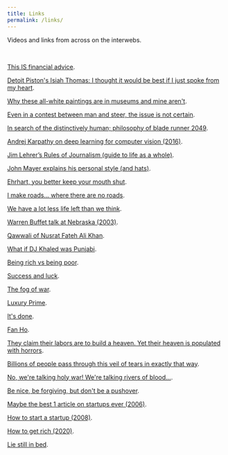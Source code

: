 ```yaml
---
title: Links
permalink: /links/
---
```


Videos and links from across on the interwebs.


<p>&nbsp;</p>

<a href="https://youtu.be/5pYeoZaoWrA?si=QOgqOLh45iEySRPY" target="_blank">This IS financial advice</a>. 

<a href="https://youtu.be/8VnW3EE-4Mo?t=287" target="_blank">Detoit Piston's Isiah Thomas: I thought it would be best if I just spoke from my heart</a>. 

<a href="https://www.youtube.com/watch?v=9aGRHOpMRUg&list=FLXJuURIK0_r_mGlRWSPkgCw&index=78&t=0s" target="_blank">Why these all-white paintings are in museums and mine aren't</a>. 

<a href="https://www.youtube.com/watch?v=Z6CRc2r9dM8&list=FLXJuURIK0_r_mGlRWSPkgCw&index=5&t=0s" target="_blank">Even in a contest between man and steer, the issue is not certain</a>. 

<a href="https://www.youtube.com/watch?v=O4etinsAy34&list=FLXJuURIK0_r_mGlRWSPkgCw&index=109&t=0s" target="_blank">In search of the distinctively human; philosophy of blade runner 2049</a>. 

<a href="https://www.youtube.com/watch?v=u6aEYuemt0M" target="_blank">Andrej Karpathy on deep learning for computer vision (2016)</a>. 

<a href="https://ethics.utep.edu/images/Jim_Lehrer_Rules_of_Journalism.pdf" target="_blank">Jim Lehrer’s Rules of Journalism (guide to life as a whole)</a>. 

<a href="https://www.youtube.com/watch?v=G4gjJoMi2vY" target="_blank">John Mayer explains his personal style (and hats)</a>. 

<a href= "https://youtu.be/tixOyiR8B-8" target="_blank">Ehrhart, you better keep your mouth shut</a>. 

<a href="https://youtu.be/s0MDY9fl-IA" target="_blank">I make roads... where there are no roads</a>.

<a href="https://waitbutwhy.com/2015/12/the-tail-end.html" target="_blank">We have a lot less life left than we think</a>. 

<a href="https://www.youtube.com/watch?v=M-vQGxTFfPU&list=FLXJuURIK0_r_mGlRWSPkgCw&index=103&t=0s" target="_blank">Warren Buffet talk at Nebraska (2003)</a>.

<a href= "https://www.youtube.com/watch?v=ojIHZqvJpV0&list=FLXJuURIK0_r_mGlRWSPkgCw&index=64&t=0s" target="_blank">Qawwali of Nusrat Fateh Ali Khan</a>. 
 
<a href="https://www.youtube.com/watch?v=j-e2kIB3KJc&list=FLXJuURIK0_r_mGlRWSPkgCw&index=138" target="_blank">What if DJ Khaled was Punjabi</a>. 

<a href= "https://www.youtube.com/watch?v=ROfBLx6bLZI&list=FLXJuURIK0_r_mGlRWSPkgCw&index=44&t=0s" target="_blank">Being rich vs being poor</a>. 

<a href= "https://youtu.be/3LopI4YeC4I" target="_blank">Success and luck</a>. 

<a href= "https://youtu.be/SfPwR00HXM0" target="_blank">The fog of war</a>. 

<a href= "https://hbswk.hbs.edu/item/the-luxury-prime-how-luxury-changes-people" target="_blank">Luxury Prime</a>. 

<a href= "https://youtu.be/1_TuEO6Mttw" target="_blank">It's done</a>. 

<a href="https://www.youtube.com/watch?v=tmnXHPjhSIM&list=FLXJuURIK0_r_mGlRWSPkgCw&index=32&t=0s" target="_blank">Fan Ho</a>. 

<a href="https://youtu.be/nnrzW0NeKQ8?si=pKJAC536mZCa-9Cf" target="_blank">They claim their labors are to build a heaven. Yet their heaven is populated with horrors</a>. 

<a href="https://youtu.be/JN8FM1NCOSk?si=DKdLtfthgnVB6oh5&t=211" target="_blank">Billions of people pass through this veil of tears in exactly that way</a>. 

<a href="https://youtu.be/WpdhFAKPsT4?si=2tVYE9O3Tq8mhP51&t=587" target="_blank">No, we're talking holy war! We're talking rivers of blood...</a>. 

<a href="https://youtu.be/mScpHTIi-kM?si=cvk6sIef1MUFRvuX" target="_blank">Be nice, be forgiving, but don't be a pushover</a>. 

<a href="https://www.paulgraham.com/startupmistakes.html" target="_blank">Maybe the best 1 article on startups ever (2006)</a>. 

<a href="https://pmarchive.com/" target="_blank">How to start a startup (2008)</a>. 

<a href="https://nav.al/rich" target="_blank">How to get rich (2020)</a>. 

<a href="https://ognjen.io/lie-still-in-bed/" target="_blank">Lie still in bed</a>. 













